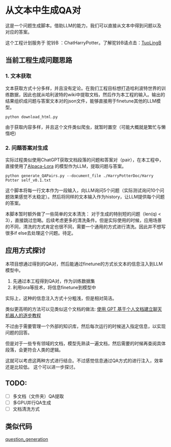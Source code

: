 # 从文本中生成QA对

这是一个问题生成脚本。借助LLM的能力，我们可以直接从文本中得到问题以及对应的答案。

这个工程计划服务于 驼铃B ：ChatHarryPotter。了解驼铃B请点击：[TuoLingB](https://github.com/LC1332/CamelBell-Chinese-LoRA/blob/main/data/HarryPotter/ShortReport.md)


## 当前工程生成问题思路

### 1. 文本获取

文本获取方式十分多样，并且没有定论。在我们工程目标想打造哈利波特世界的训练数据，因此也就从哈利波特的wiki中提取文档，然后作为本工程的输入。输出的结果组织成问题与答案文本对的json文件，能够直接用于finetune其他的LLM模型。
```
python download_html.py
```
由于获取内容多样，并且这个文件类似爬虫，就暂时置空（可能大概就是繁忙与懒惰吧）

### 2. 问题答案对生成

实际过程类似使用ChatGPT获取文档段落的问题和答案对（pair），在本工程中，直接使用了[Alpaca-Lora](https://github.com/tloen/alpaca-lora) 的模型作为LLM，提取问题与答案。

```
python generate_QAPairs.py --document_file ./HarryPotterDoc/Harry Potter self_v0.1.txt
```

这个脚本将每一行文本作为一段输入，向LLM询问5个问题（实际测试询问10个问题效果感觉不太稳定）。然后将同样的文本输入作为history，让LLM提供每个问题的答案。

本脚本暂时额外做了一些简单的文本清洗：
对于生成的特别短的问题（len(q) < 3），直接跳过忽略。后续考虑更多的清洗条件。但是实际使用的时候，应用场景的不同，清洗的方式肯定也很不同，需要一个通用的方式进行清洗。因此并不想写很多if else去处理这个问题。待定。

## 应用方式探讨

本项目想通过得到的QA对，然后能通过finetune的方式长文本的信息注入到LLM模型中。
1. 先通过本工程得到QA对，作为训练数据集
2. 利用lora等技术，将信息finetune到模型中

实际上，这种的信息注入方式十分粗浅，但是相对简洁。

类似更高明的方法可以见类似这个文档的做法: [使用 GPT 基于个人文档建立聊天机器人的逐步教程 ](https://juejin.cn/post/7216968724938129465)

不过由于需要管理一个外部的知识库，然后每次运行的时候送入指定信息，以实现问题的回答。

但是对于一些专有领域的文档，模型先熟读一遍文档，然后需要的时候再查阅具体段落，会更符合人类的逻辑。

这就可以考虑这两种方式进行结合。不过感觉信息通过QA方式的进行注入，效率还是比较低。
这个可以进一步探讨。

## TODO:

- [ ]  多文档（文件夹）QA提取
- [ ]  多GPU并行QA生成
- [ ]  文档清洗方式

## 类似代码

[question_generation](https://github.com/deeppavlov/question_generation) 
